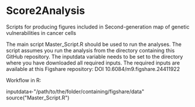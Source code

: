 # Score2Analysis
Scripts for producing figures included in Second-generation map of genetic vulnerabilities in cancer cells

The main script Master_Script.R should be used to run the analyses. The script assumes you run the analysis from the directory
containing this GitHub repository. The inputdata variable needs to be set to the directory where you have downloaded all
required inputs. The required inputs are available at this Figshare repository: DOI 10.6084/m9.figshare.24411922

Workflow in R:

inputdata<-"/path/to/the/folder/containing/figshare/data"
source("Master_Script.R")
